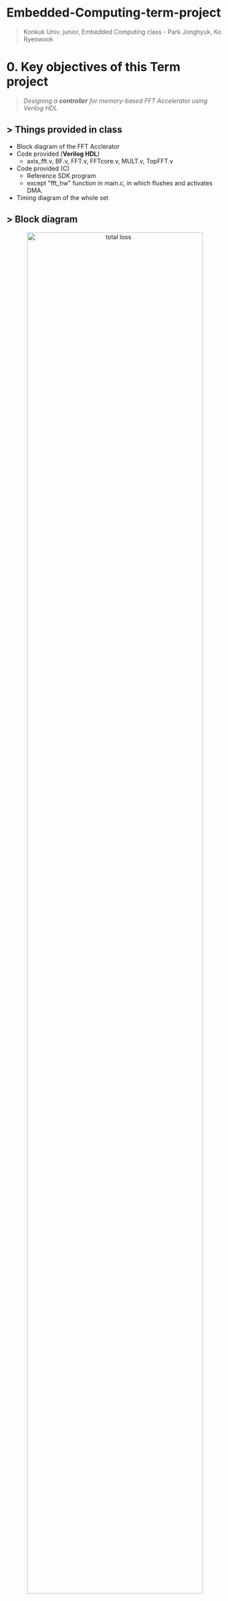 # Embedded-Computing-term-project
> Konkuk Univ. junior, Embedded Computing class - Park Jonghyuk, Ko Ryeowook

# 0. Key objectives of this Term project 
> _Designing a __controller__ for memory-based FFT Accelerator using Verilog HDL_

## > Things provided in class
* Block diagram of the FFT Acclerator 
* Code provided (__Verilog HDL__)
    + axis_fft.v, BF.v, FFT.v, FFTcore.v, MULT.v, TopFFT.v 
* Code provided (C)
    + Reference SDK program 
    + except "fft_hw" function in main.c, in which flushes and activates DMA. 
* Timing diagram of the whole set

## > Block diagram

<p align="center">
  <img src="/images/block_diagram.png" width="90%" height="90%" title="total loss" alt="total loss"></img>
</p>

## > Vivado block design
<p align="center">
  <img src="/images/block_design.png" width="90%" height="90%" title="total loss" alt="total loss"></img>
</p>

+ More details : TP_EC22_r3.pdf

## What we considered while designing the controller
* Output result accuracy compared to reference output
* Considered the input, output, and AXI handshake(valid, ready)
* Considered whether it is possible to synthesize 
* 50MHz clock reference, considered the worst negative slack

# 1. Programming language & S/W tools & FPGA used
* __Verilog HDL__, C
* Vivado 2017.4, Vivado SDK
* Zybo Z7-20

# 2. Our Design
* __controller_16pt_2.v__, __controller_64pt.v__
* sdk_src main.c "fft_hw" function

<p align="center">
  <img src="/images/fft_hw.png" width="60%" height="60%" title="total loss" alt="total loss"></img>
</p>

+ More details : TP_EC2022_16pt_5조.pdf, TP_EC2022_64pt_5조.pdf

# 3. Result
* Accuracy (NSR) and speed compared to reference(only using SW) were evaluation criteria.
* Comparison between implementing FFT through HW(using DMA) and implementing only through SW(reference)

## 16pt FFT Accelerator

<img src="/images/16pt_result1.jpg" width="70%" height="70%" title="total loss" alt="total loss"></img>

<img src="/images/16pt_result2.jpg" width="70%" height="70%" title="total loss" alt="total loss"></img>

## 64pt FFT Accelerator

<img src="/images/64pt_result1.jpg" width="70%" height="70%" title="total loss" alt="total loss"></img>

<img src="/images/64pt_result2.jpg" width="70%" height="70%" title="total loss" alt="total loss"></img>

+ More details : TP_EC2022_16pt_5조.pdf, TP_EC2022_64pt_5조.pdf

# 4. What I learned
* Improved my Verilog HDL and C language skills
    + Synthesis-able Verilog code 
    + Understanding of AXI handshake
* Be skillful of Vivado, Vivado SDK SW tools
    + Vivado, SDK settings
    + Simulation (Behavioral, Synthesis, Implementation)
    + Timing Summary (setup/hold time, worst negative slack)
    + Hardware debugging (ILA wave)
    + Creating IP project
    + Understanding of Vivado block design (AXI interconnect, DMA, ZYNQ7 processing system), port connecting
* Understanding of Computer Architecture
    + DMA, AMBA AXI protocol
* Understanding of FFT
